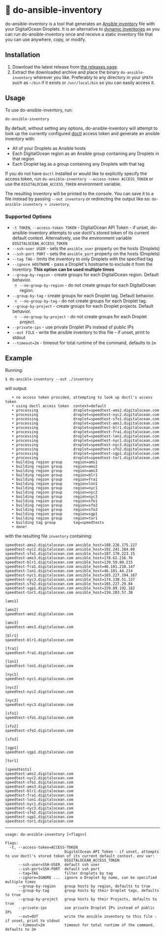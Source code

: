 # 📗 do-ansible-inventory

do-ansible-inventory is a tool that generates an [Ansible inventory](https://docs.ansible.com/ansible/latest/user_guide/intro_inventory.html) file with your DigitalOcean Droplets. It is an alternative to [dynamic inventories](https://docs.ansible.com/ansible/latest/user_guide/intro_dynamic_inventory.html#intro-dynamic-inventory) as you can run do-ansible-inventory once and receive a static inventory file that you can use anywhere, copy, or modify.

## Installation

1. Download the latest release from [the releases page](https://github.com/do-community/do-ansible-inventory/releases).
2. Extract the downloaded archive and place the binary `do-ansible-inventory` wherever you like. Preferably to any directory in your `$PATH` such as `~/bin` if it exists or `/usr/local/bin` so you can easily access it.

## Usage

To use do-ansible-inventory, run:

```
do-ansible-inventory
```

By default, without setting any options, do-ansible-inventory will attempt to look up the currently configured [doctl](https://github.com/digitalocean/doctl) access token and generate an ansible inventory with:

* All of your Droplets as Ansible hosts
* Each DigitalOcean region as an Ansible group containing any Droplets in that region
* Each Droplet tag as a group containing any Droplets with that tag

If you do not have `doctl` installed or would like to explicitly specify the access token, run `do-ansible-inventory --access-token ACCESS_TOKEN` or use the `DIGITALOCEAN_ACCESS_TOKEN` environment variable.

The resulting inventory will be printed to the console. You can save it to a file instead by passing `--out inventory` or redirecting the output like so: `do-ansible-inventory > inventory`.

### Supported Options

* `-t TOKEN`, `--access-token TOKEN` - DigitalOcean API Token - if unset, do-ansible-inventory attempts to use doctl's stored token of its current default context. Alternatively, use the environment variable `DIGITALOCEAN_ACCESS_TOKEN`
* `--ssh-user USER` - sets the `ansible_user` property on the hosts (Droplets)
* `--ssh-port PORT` - sets the `ansible_port` property on the hosts (Droplets)
* `--tag TAG` - limits the inventory to only Droplets with the specified tag
* `--ignore HOSTNAME` - pass a Droplet's hostname to exclude it from the inventory. **This option can be used multiple times**
* `--group-by-region` - create groups for each DigitalOcean region. Default behavior.
   * `--no-group-by-region` - do not create groups for each DigitalOcean region.
* `--group-by-tag` - create groups for each Droplet tag. Default behavior.
   * `--no-group-by-tag` - do not create groups for each Droplet tag. 
* `--group-by-project` - create groups for each Droplet projects. Default behavior.
   * `--no-group-by-project` - do not create groups for each Droplet project. 
* `--private-ips` - use private Droplet IPs instead of public IPs
* `--out FILE` - write the ansible inventory to this file - if unset, print to stdout
* `--timeout=2m` - timeout for total runtime of the command, defaults to `2m`

## Example

Running:

```
$ do-ansible-inventory --out ./inventory
```

will output:

```
   • no access token provided, attempting to look up doctl's access token
   • using doctl access token  context=default
   • processing                droplet=speedtest-ams2.digitalocean.com
   • processing                droplet=speedtest-nyc2.digitalocean.com
   • processing                droplet=speedtest-sfo1.digitalocean.com
   • processing                droplet=speedtest-ams3.digitalocean.com
   • processing                droplet=speedtest-blr1.digitalocean.com
   • processing                droplet=speedtest-fra1.digitalocean.com
   • processing                droplet=speedtest-lon1.digitalocean.com
   • processing                droplet=speedtest-nyc1.digitalocean.com
   • processing                droplet=speedtest-nyc3.digitalocean.com
   • processing                droplet=speedtest-sfo2.digitalocean.com
   • processing                droplet=speedtest-sgp1.digitalocean.com
   • processing                droplet=speedtest-tor1.digitalocean.com
   • building region group     region=ams1
   • building region group     region=ams2
   • building region group     region=ams3
   • building region group     region=blr1
   • building region group     region=fra1
   • building region group     region=lon1
   • building region group     region=nyc1
   • building region group     region=nyc2
   • building region group     region=nyc3
   • building region group     region=sfo1
   • building region group     region=sfo2
   • building region group     region=sfo3
   • building region group     region=sgp1
   • building region group     region=tor1
   • building tag group        tag=speedtests
   • done!
```

with the resulting file `inventory` containing:

```
speedtest-ams2.digitalocean.com ansible_host=188.226.175.227
speedtest-nyc2.digitalocean.com ansible_host=192.241.184.88
speedtest-sfo1.digitalocean.com ansible_host=107.170.223.15
speedtest-ams3.digitalocean.com ansible_host=178.62.216.76
speedtest-blr1.digitalocean.com ansible_host=139.59.80.215
speedtest-fra1.digitalocean.com ansible_host=46.101.218.147
speedtest-lon1.digitalocean.com ansible_host=46.101.44.214
speedtest-nyc1.digitalocean.com ansible_host=165.227.194.167
speedtest-nyc3.digitalocean.com ansible_host=174.138.51.137
speedtest-sfo2.digitalocean.com ansible_host=165.227.29.84
speedtest-sgp1.digitalocean.com ansible_host=159.89.192.182
speedtest-tor1.digitalocean.com ansible_host=159.203.57.38

[ams1]

[ams2]
speedtest-ams2.digitalocean.com

[ams3]
speedtest-ams3.digitalocean.com

[blr1]
speedtest-blr1.digitalocean.com

[fra1]
speedtest-fra1.digitalocean.com

[lon1]
speedtest-lon1.digitalocean.com

[nyc1]
speedtest-nyc1.digitalocean.com

[nyc2]
speedtest-nyc2.digitalocean.com

[nyc3]
speedtest-nyc3.digitalocean.com

[sfo1]
speedtest-sfo1.digitalocean.com

[sfo2]
speedtest-sfo2.digitalocean.com

[sfo3]

[sgp1]
speedtest-sgp1.digitalocean.com

[tor1]

[speedtests]
speedtest-ams2.digitalocean.com
speedtest-nyc2.digitalocean.com
speedtest-sfo1.digitalocean.com
speedtest-ams3.digitalocean.com
speedtest-blr1.digitalocean.com
speedtest-fra1.digitalocean.com
speedtest-lon1.digitalocean.com
speedtest-nyc1.digitalocean.com
speedtest-nyc3.digitalocean.com
speedtest-sfo2.digitalocean.com
speedtest-sgp1.digitalocean.com
speedtest-tor1.digitalocean.com
```

---

```
usage: do-ansible-inventory [<flags>]

Flags:
  -t, --access-token=ACCESS-TOKEN  
                           DigitalOcean API Token - if unset, attempts to use doctl's stored token of its current default context. env var:
                           DIGITALOCEAN_ACCESS_TOKEN
      --ssh-user=SSH-USER  default ssh user
      --ssh-port=SSH-PORT  default ssh port
      --tag=TAG            filter droplets by tag
      --ignore=IGNORE ...  ignore a Droplet by name, can be specified multiple times
      --group-by-region    group hosts by region, defaults to true
      --group-by-tag       group hosts by their Droplet tags, defaults to true
      --group-by-project   group hosts by their Projects, defaults to true
      --private-ips        use private Droplet IPs instead of public IPs
      --out=OUT            write the ansible inventory to this file - if unset, print to stdout
      --timeout=2m         timeout for total runtime of the command, defaults to 2m
```
